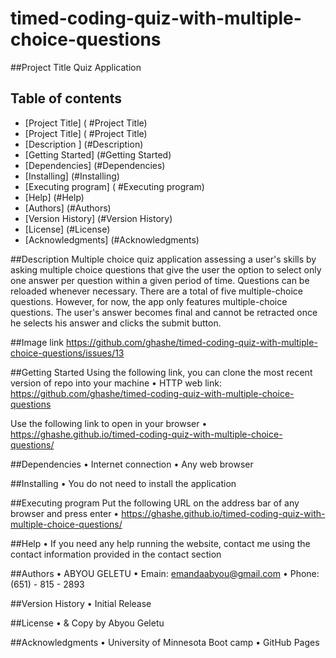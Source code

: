 # timed-coding-quiz-with-multiple-choice-questions

##Project Title
Quiz Application

## Table of contents

- [Project Title] ( #Project Title)
- [Project Title] ( #Project Title)
- [Description ] (#Description)
- [Getting Started] (#Getting Started)
- [Dependencies] (#Dependencies)
- [Installing] (#Installing)
- [Executing program] ( #Executing program)
- [Help] (#Help)
- [Authors] (#Authors)
- [Version History] (#Version History)
- [License] (#License)
- [Acknowledgments] (#Acknowledgments)

##Description
Multiple choice quiz application assessing a user's skills by asking multiple choice questions that give the user the option to select only one answer per question within a given period of time. Questions can be reloaded whenever necessary. There are a total of five multiple-choice questions. However, for now, the app only features multiple-choice questions. The user's answer becomes final and cannot be retracted once he selects his answer and clicks the submit button.

##Image link
https://github.com/ghashe/timed-coding-quiz-with-multiple-choice-questions/issues/13

##Getting Started
Using the following link, you can clone the most recent version of repo into your machine
• HTTP web link: https://github.com/ghashe/timed-coding-quiz-with-multiple-choice-questions

Use the following link to open in your browser
• https://ghashe.github.io/timed-coding-quiz-with-multiple-choice-questions/

##Dependencies
• Internet connection
• Any web browser

##Installing
• You do not need to install the application

##Executing program
Put the following URL on the address bar of any browser and press enter
• https://ghashe.github.io/timed-coding-quiz-with-multiple-choice-questions/

##Help
• If you need any help running the website, contact me using the contact information provided in the contact section

##Authors
• ABYOU GELETU
• Emain: emandaabyou@gmail.com
• Phone: (651) - 815 - 2893

##Version History
• Initial Release

##License
• & Copy by Abyou Geletu

##Acknowledgments
• University of Minnesota Boot camp
• GitHub Pages
